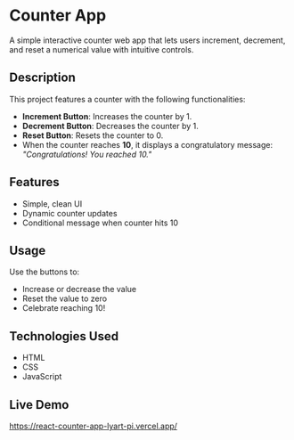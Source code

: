 # Counter App

A simple interactive counter web app that lets users increment, decrement, and reset a numerical value with intuitive controls.

## Description

This project features a counter with the following functionalities:
- **Increment Button**: Increases the counter by 1.
- **Decrement Button**: Decreases the counter by 1.
- **Reset Button**: Resets the counter to 0.
- When the counter reaches **10**, it displays a congratulatory message:  
  _"Congratulations! You reached 10."_

## Features

- Simple, clean UI
- Dynamic counter updates
- Conditional message when counter hits 10

## Usage

Use the buttons to:
- Increase or decrease the value
- Reset the value to zero
- Celebrate reaching 10!

## Technologies Used

- HTML
- CSS
- JavaScript

## Live Demo

https://react-counter-app-lyart-pi.vercel.app/

